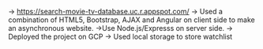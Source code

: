 -> https://search-movie-tv-database.uc.r.appspot.com/
-> Used a combination of HTML5, Bootstrap, AJAX and Angular on client side to make an asynchronous website.
->Use Node.js/Expresss on server side.
-> Deployed the project on GCP
-> Used local storage to store watchlist
